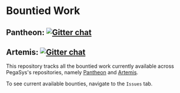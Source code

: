 # Bountied Work

## Pantheon:  [![Gitter chat](https://badges.gitter.im/PegaSysEng/pantheon.png)](https://gitter.im/PegaSysEng/pantheon)
## Artemis:  [![Gitter chat](https://badges.gitter.im/PegaSysEng/artemis.png)](https://gitter.im/PegaSysEng/artemis)


This repository tracks all the bountied work currently available across PegaSys's repositories, namely [Pantheon](https://github.com/PegaSysEng/pantheon) and [Artemis](https://github.com/PegaSysEng/artemis). 

To see current available bounties, navigate to the `Issues` tab. 
